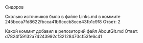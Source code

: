 Сидоров

Сколько источников было в файле Links.md в коммите 245bcca7fd8622fbcca41b6cccb8cce43fb1c9f8
Ответ: 2

Какой коммит добавил в репозиторий файл AboutGit.md
Ответ: d7824f59132a74243992cf32128470cf53fe6c41